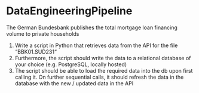 # DataEngineeringPipeline
The German Bundesbank publishes the total mortgage loan financing volume to private  households

1. Write a script in Python that retrieves data from the API for the file “BBK01.SUD231“
2. Furthermore, the script should write the data to a relational database of your choice 
(e.g. PostgreSQL, locally hosted)
3. The script should be able to load the required data into the db upon first calling it. On 
further sequential calls, it should refresh the data in the database with the new / 
updated data in the API




